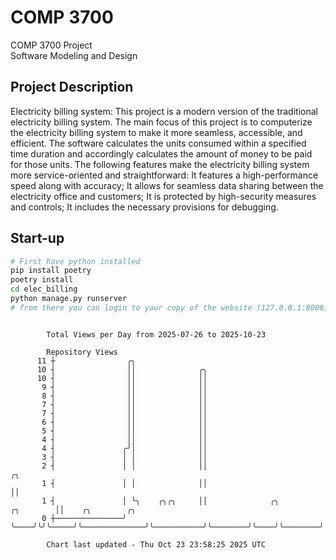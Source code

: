 # COMP 3700
COMP 3700 Project  
Software Modeling and Design
## Project Description
Electricity billing system: This project is a modern version of the traditional electricity billing system. The main focus of this project is to computerize the electricity billing system to make it more seamless, accessible, and efficient. The software calculates the units consumed within a specified time duration and accordingly calculates the amount of money to be paid for those units. The following features make the electricity billing system more service-oriented and straightforward: It features a high-performance speed along with accuracy; It allows for seamless data sharing between the electricity office and customers; It is protected by high-security measures and controls; It includes the necessary provisions for debugging.

## Start-up
```bash
# First have python installed
pip install poetry
poetry install
cd elec_billing
python manage.py runserver
# from there you can login to your copy of the website (127.0.0.1:8000), default creds are admin/admin
```

```

        Total Views per Day from 2025-07-26 to 2025-10-23

        Repository Views
      11 ┼                ╭╮
      10 ┤                ││              ╭╮
      10 ┤                ││              ││
       9 ┤                ││              ││
       8 ┤                ││              ││
       7 ┤                ││              ││
       7 ┤                ││              ││
       6 ┤                ││              ││
       5 ┤                ││              ││
       4 ┤                ││              ││
       4 ┤               ╭╯│              ││
       3 ┤               │ │              ││
       2 ┤               │ │              ││                                     ╭╮
       1 ┤               │ │              ││                                     ││
       1 ┤               │ ╰╮    ╭╮╭╮     ││              ╭╮           ╭╮        ││    ╭╮        ╭╮
       0 ┼───────────────╯  ╰────╯╰╯╰─────╯╰──────────────╯╰───────────╯╰────────╯╰────╯╰────────╯╰

        Chart last updated - Thu Oct 23 23:58:25 2025 UTC
        
```
